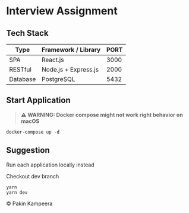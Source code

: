 # Interview Assignment

## Tech Stack

| Type     | Framework / Library  | PORT |
| -------- | -------------------- | ---- |
| SPA      | React.js             | 3000 |
| RESTful  | Node.js + Express.js | 2000 |
| Database | PostgreSQL           | 5432 |

## Start Application

> **⚠ WARNING: Docker compose might not work right behavior on macOS**

```
docker-compose up -d
```

## Suggestion

Run each application locally instead

Checkout dev branch
```
yarn
yarn dev
```
&copy; Pakin Kampeera
